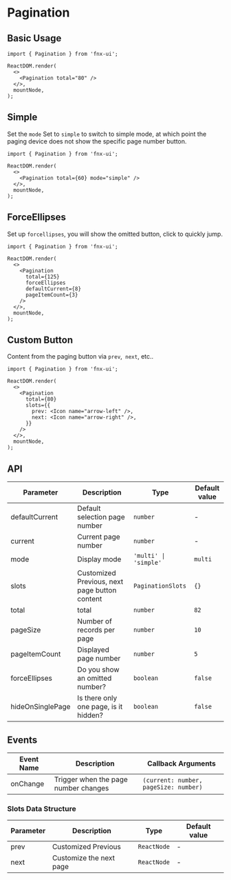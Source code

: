 # Pagination

## Basic Usage

```tsx
import { Pagination } from 'fnx-ui';

ReactDOM.render(
  <>
    <Pagination total="80" />
  </>,
  mountNode,
);
```

## Simple

Set the `mode` Set to `simple` to switch to simple mode, at which point the paging device does not show the specific page number button.

```tsx
import { Pagination } from 'fnx-ui';

ReactDOM.render(
  <>
    <Pagination total={60} mode="simple" />
  </>,
  mountNode,
);
```

## ForceEllipses

Set up `forcellipses`, you will show the omitted button, click to quickly jump.

```tsx
import { Pagination } from 'fnx-ui';

ReactDOM.render(
  <>
    <Pagination
      total={125}
      forceEllipses
      defaultCurrent={8}
      pageItemCount={3}
    />
  </>,
  mountNode,
);
```

## Custom Button

Content from the paging button via `prev`,` next`, etc..

```tsx
import { Pagination } from 'fnx-ui';

ReactDOM.render(
  <>
    <Pagination
      total={80}
      slots={{
        prev: <Icon name="arrow-left" />,
        next: <Icon name="arrow-right" />,
      }}
    />
  </>,
  mountNode,
);
```

## API

| Parameter        | Description                                   | Type                  | Default value |
| ---------------- | --------------------------------------------- | --------------------- | ------------- |
| defaultCurrent   | Default selection page number                 | `number`              | -             |
| current          | Current page number                           | `number`              | -             |
| mode             | Display mode                                  | `'multi' \| 'simple'` | `multi`       |
| slots            | Customized Previous, next page button content | `PaginationSlots`     | `{}`          |
| total            | total                                         | `number`              | `82`          |
| pageSize         | Number of records per page                    | `number`              | `10`          |
| pageItemCount    | Displayed page number                         | `number`              | `5`           |
| forceEllipses    | Do you show an omitted number?                | `boolean`             | `false`       |
| hideOnSinglePage | Is there only one page, is it hidden?         | `boolean`             | `false`       |

## Events

| Event Name | Description                          | Callback Arguments                    |
| ---------- | ------------------------------------ | ------------------------------------- |
| onChange   | Trigger when the page number changes | `(current: number, pageSize: number)` |

### Slots Data Structure

| Parameter | Description             | Type        | Default value |
| --------- | ----------------------- | ----------- | ------------- |
| prev      | Customized Previous     | `ReactNode` | -             |
| next      | Customize the next page | `ReactNode` | -             |
